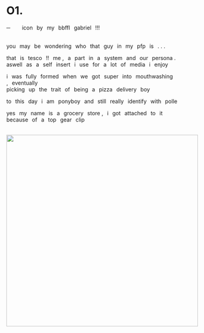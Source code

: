 # O1.
─⠀⠀⠀icon⠀by⠀my⠀bbffl⠀gabriel⠀!!!


<br>you⠀may⠀be⠀wondering⠀who⠀that⠀guy⠀in⠀my⠀pfp⠀is⠀. . .

that⠀is⠀tesco⠀!!⠀me ,⠀a⠀part⠀in⠀a⠀system⠀and⠀our⠀persona .
<br>aswell⠀as⠀a⠀self⠀insert⠀i⠀use⠀for⠀a⠀lot⠀of⠀media⠀i⠀enjoy

i⠀was⠀fully⠀formed⠀when⠀we⠀got⠀super⠀into⠀mouthwashing ,⠀eventually
<br>picking⠀up⠀the⠀trait⠀of⠀being⠀a⠀pizza⠀delivery⠀boy

to⠀this⠀day⠀i⠀am⠀ponyboy⠀and⠀still⠀really⠀identify⠀with⠀polle

yes⠀my⠀name⠀is⠀a⠀grocery⠀store ,⠀i⠀got⠀attached⠀to⠀it
<br>because⠀of⠀a⠀top⠀gear⠀clip

<br><img src="https://64.media.tumblr.com/09dba4398a88b0112fb87f1f94d69126/20c89e0895618f1b-56/s1280x1920/c873124a62411b3cc5927db3ed48fe0b813b4056.pnj" height="500px">
